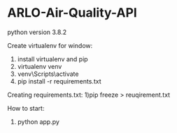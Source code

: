 # ARLO-Air-Quality-API

python version 3.8.2

Create virtualenv for window:
1) install virtualenv and pip
2) virtualenv venv
3) venv\Scripts\activate
4) pip install -r requirements.txt

Creating requirements.txt:
1)pip freeze > reuqirement.txt

How to start:
1) python app.py
